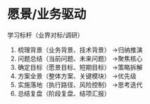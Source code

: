 # 愿景/业务驱动
学习标杆（业界对标/调研）

1. 梳理背景（业务背景、技术背景）
->归纳推演
2. 问题总结（当前问题、未来问题）
->聚焦核心
3. 确定目标（愿景目标、短期目标）
->策略拆解
4. 方案全景（整体方案、关键模块）
->优先级
5. 实施落地（执行路径、风险控制）
->思考迭代
6. 总结复盘（阶段复盘、结项汇报）
